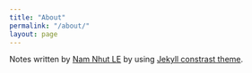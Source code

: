 ```yaml
---
title: "About"
permalink: "/about/"
layout: page
---
```


Notes written by [Nam Nhut LE](https://lnhutnam.github.io/) by using [Jekyll constrast theme](https://jekyllthemes.io/theme/contrast).
